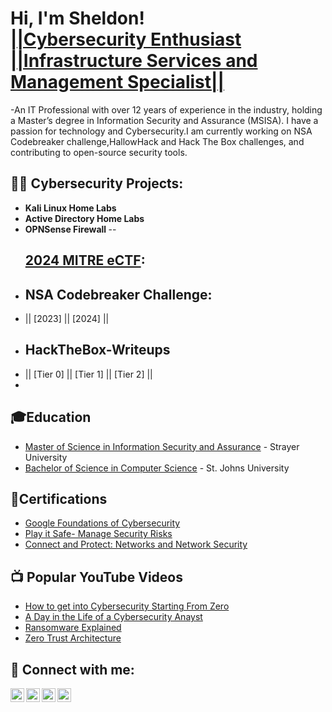 <h1>Hi, I'm Sheldon! <br/><a href="https://github.com/lorcoom7">||Cybersecurity Enthusiast</a> <a href="https://www.linkedin.com/in/sheldon-brown-cybersecurity/">||Infrastructure Services and Management Specialist||</a></h1>
-An IT Professional with over 12 years of experience in the industry, holding a Master’s degree in Information Security and Assurance (MSISA). I have a passion for technology and Cybersecurity.I am currently working on NSA Codebreaker challenge,HallowHack and Hack The Box challenges, and contributing to open-source security tools.
<h2>👨‍💻 Cybersecurity Projects:</h2>

- <b>Kali Linux Home Labs </b>
- <b>Active Directory Home Labs </b>
- <b>OPNSense Firewall </b>
-- <h2>[2024 MITRE eCTF](https://sb.ectf.mitre.org):</h2>
- <h2>NSA Codebreaker Challenge:</h2>
- || [2023] || [2024] || 
- <h2>HackTheBox-Writeups</h2>
- || [Tier 0] || [Tier 1] || [Tier 2] ||
-
<h2>🎓Education</h2>
 
  - [Master of Science in Information Security and Assurance](https://github.com/lorcoom7/MSISA/blob/main/Masters%20Degree.pdf) - Strayer University 
  - [Bachelor of Science in Computer Science](https://github.com/lorcoom7/Computer-Science/blob/main/Bachelor%20Degree_1.pdf) - St. Johns University 

<h2>📜Certifications</h2>
 
 - [Google Foundations of Cybersecurity](https://coursera.org/share/65d0a2d4d790ab54becd7f17b041d947)
 - [Play it Safe- Manage Security Risks](https://www.coursera.org/account/accomplishments/verify/XG0LAN5NTOJB)
 - [Connect and Protect: Networks and Network Security](https://coursera.org/share/d20125df02038f1a2d0211e9d6e74d80)
<h2>📺 Popular YouTube Videos</h2>

- [How to get into Cybersecurity Starting From Zero](https://youtu.be/OeNk_gNPOmA?si=beZsQcoKc56YstMg)
- [A Day in the Life of a Cybersecurity Anayst](https://youtube.com/shorts/j4ouExqE0PU?si=gKpxvygaCfTmkM0C)
- [Ransomware Explained](https://youtube.com/shorts/1vh1m4qTTMw?si=xg03cpJ8NP1o5Xha)
- [Zero Trust Architecture](https://youtu.be/ib6i68OaCMg?si=tRSj7AltWKlljtCx)

<h2> 🤳 Connect with me:</h2>

[<img align="left" alt="sheldonthecyberguy | YouTube" width="22px" src="https://cdn.jsdelivr.net/npm/simple-icons@v3/icons/youtube.svg" />][youtube]
[<img align="left" alt=" sheldonthecyberguy | Twitter" width="22px" src="https://cdn.jsdelivr.net/npm/simple-icons@v3/icons/twitter.svg" />][twitter]
[<img align="left" alt="sheldonthecyberguy| LinkedIn" width="22px" src="https://cdn.jsdelivr.net/npm/simple-icons@v3/icons/linkedin.svg" />][linkedin]
[<img align="left" alt="sheldonthecyberguy | Instagram" width="22px" src="https://cdn.jsdelivr.net/npm/simple-icons@v3/icons/instagram.svg" />][instagram]

[twitter]: https://twitter.com/
[youtube]: https://www.youtube.com/watch?v=AbGmlCRLBbI
[instagram]: https://www.instagram.com/
[linkedin]: https://www.linkedin.com/in/sheldon-brown-cybersecurity

<!--
**sheldonthecyberguy/sheldonthecyberguy** is a ✨ _special_ ✨ repository because its `README.md` (this file) appears on your GitHub profile.

Here are some ideas to get you started:

- 🔭 I’m currently working on ...
- 🌱 I’m currently learning ...
- 👯 I’m looking to collaborate on ...
- 🤔 I’m looking for help with ...
- 💬 Ask me about ...
- 📫 How to reach me: ...
- 😄 Pronouns: ...
- ⚡ Fun fact: ...
-->
